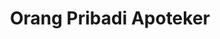 ---
id: 75
title : Orang Pribadi Apoteker
linkurl: https://kutt.it/tc1VJr
fitur: aspekpajak
category: aspekpajak
createdTime : 31/07/2019
modifiedTime : 06/01/2020
topik: Versi Lengkap
img: pills.png
---